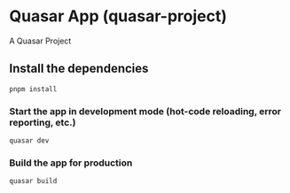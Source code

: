 # Quasar App (quasar-project)

A Quasar Project

## Install the dependencies
```
pnpm install
```

### Start the app in development mode (hot-code reloading, error reporting, etc.)
```
quasar dev
```

### Build the app for production
```
quasar build
```
